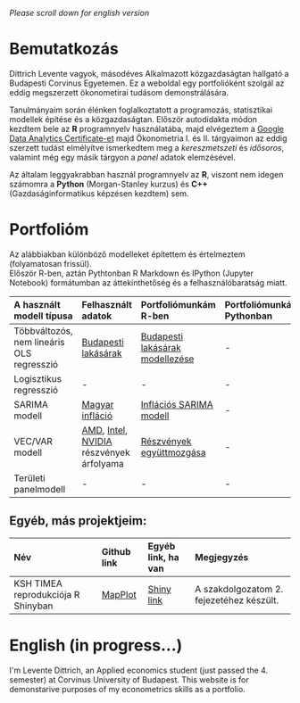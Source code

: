 *Please scroll down for english version*
# Bemutatkozás

Dittrich Levente vagyok, másodéves Alkalmazott közgazdaságtan hallgató a Budapesti Corvinus Egyetemen. Ez a weboldal egy portfolióként szolgál az eddig megszerzett ökonometirai tudásom demonstrálására.   

Tanulmányaim során élénken foglalkoztatott a programozás, statisztikai modellek építése és a közgazdaságtan. Először autodidakta módon kezdtem bele az **R** programnyelv használatába, majd elvégeztem a [Google Data Analytics Certificate-et](https://www.credly.com/badges/20a16b4a-288a-4e05-a45e-d3ffd8c78dc7/linked_in_profile) majd Ökonometria I. és II. tárgyaimon az eddig szerzett tudást elmélyítve ismerkedtem meg a _kereszmetszeti_ és _idősoros_, valamint még egy másik tárgyon a _panel_ adatok elemzésével.  

Az általam leggyakrabban használ programnyelv az **R**, viszont nem idegen számomra a **Python** (Morgan-Stanley kurzus) és **C++** (Gazdaságinformatikus képzésen kezdtem) sem. 

# Portfolióm

Az alábbiakban különböző modelleket építettem és értelmeztem (folyamatosan frissül).   
Először R-ben, aztán Pythtonban R Markdown és IPython (Jupyter Notebook) formátumban az áttekinthetőség és a felhasználóbaratság miatt.

| A használt modell típusa  | Felhasznált adatok  | Portfoliómunkám R-ben | Portfoliómunkám Pythonban |
| :---                      | :---                |  :---                 | :---                      |
| Többváltozós, nem lineáris OLS regresszió | [Budapesti lakásárak](https://github.com/DLeves/Portfolio/blob/main/OLS%20regression/BP_Lakas.csv)| [Budapesti lakásárak modellezése](https://github.com/DLeves/Portfolio/blob/main/OLS%20regression/ols_hun.md) | - |
| Logisztikus regresszió | - | - | - |
| SARIMA modell | [Magyar infláció](https://ec.europa.eu/eurostat/databrowser/view/PRC_HICP_MANR__custom_3761882/bookmark/table?lang=en&bookmarkId=4ad27e6f-358a-4a3d-82a0-587d69a833eb) | [Inflációs SARIMA modell](https://github.com/DLeves/Portfolio/blob/main/ARCH%20model/arch_hun.md) | - |
| VEC/VAR modell | [AMD](https://finance.yahoo.com/quote/AMD?p=AMD&.tsrc=fin-srch), [Intel](https://finance.yahoo.com/quote/INTC?p=INTC&.tsrc=fin-srch), [NVIDIA](https://finance.yahoo.com/quote/NVDA?p=NVDA&.tsrc=fin-srch) részvények árfolyama | [Részvények együttmozgása](https://github.com/DLeves/Portfolio/blob/main/VECM/vecm_hun.md) | - |
| Területi panelmodell | - | - | - |

## Egyéb, más projektjeim:

| Név                             | Github link            | Egyéb link, ha van | Megjegyzés |
| :---                            | :---                   | :---               | :---
| KSH TIMEA reprodukciója R Shinyban | [MapPlot](https://github.com/DLeves/MapPlot) | [Shiny link](https://dleves.shinyapps.io/SzakdolgozatMapPlot/) | A szakdolgozatom 2. fejezetéhez készült. |

# English (in progress...)

I'm Levente Dittrich, an Applied economics student (just passed the 4. semester) at Corvinus University of Budapest. This website is for demonstarive purposes of my econometrics skills as a portfolio.
